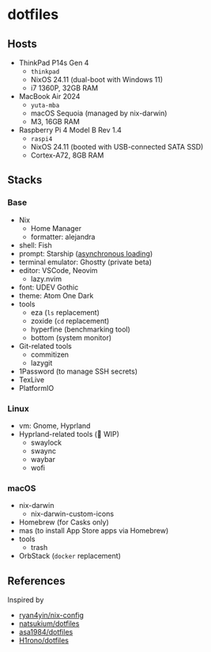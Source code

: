# dotfiles

## Hosts

- ThinkPad P14s Gen 4
  - `thinkpad`
  - NixOS 24.11 (dual-boot with Windows 11)
  - i7 1360P, 32GB RAM
- MacBook Air 2024
  - `yuta-mba`
  - macOS Sequoia (managed by nix-darwin)
  - M3, 16GB RAM
- Raspberry Pi 4 Model B Rev 1.4
  - `raspi4`
  - NixOS 24.11 (booted with USB-connected SATA SSD)
  - Cortex-A72, 8GB RAM

## Stacks

### Base
- Nix
  - Home Manager
  - formatter: alejandra
- shell: Fish
- prompt: Starship ([asynchronous loading](https://gist.github.com/duament/bac0181935953b97ca71640727c9c029))
- terminal emulator: Ghostty (private beta)
- editor: VSCode, Neovim
  - lazy.nvim
- font: UDEV Gothic
- theme: Atom One Dark
- tools
  - eza (`ls` replacement)
  - zoxide (`cd` replacement)
  - hyperfine (benchmarking tool)
  - bottom (system monitor)
- Git-related tools
  - commitizen
  - lazygit
- 1Password (to manage SSH secrets)
- TexLive
- PlatformIO

### Linux
- vm: Gnome, Hyprland
- Hyprland-related tools (🚧 WIP)
  - swaylock
  - swaync
  - waybar
  - wofi

### macOS

- nix-darwin
  - nix-darwin-custom-icons
- Homebrew (for Casks only)
- mas (to install App Store apps via Homebrew)
- tools
  - trash
- OrbStack (`docker` replacement)

## References

Inspired by

- [ryan4yin/nix-config](https://github.com/ryan4yin/nix-config)
- [natsukium/dotfiles](https://github.com/natsukium/dotfiles)
- [asa1984/dotfiles](https://github.com/asa1984/dotfiles)
- [H1rono/dotfiles](https://github.com/H1rono/dotfiles)